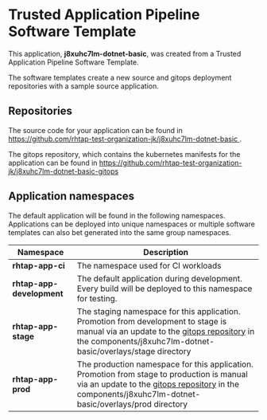 # Trusted Application Pipeline Software Template

This application, **j8xuhc7lm-dotnet-basic**, was created from a Trusted Application Pipeline Software Template.

The software templates create a new source and gitops deployment repositories with a sample source application. 

## Repositories

The source code for your application can be found in [https://github.com/rhtap-test-organization-jk/j8xuhc7lm-dotnet-basic ](https://github.com/rhtap-test-organization-jk/j8xuhc7lm-dotnet-basic ).
 
The gitops repository, which contains the kubernetes manifests for the application can be found in 
[https://github.com/rhtap-test-organization-jk/j8xuhc7lm-dotnet-basic-gitops ](https://github.com/rhtap-test-organization-jk/j8xuhc7lm-dotnet-basic-gitops ) 

## Application namespaces 

The default application will be found in the following namespaces. Applications can be deployed into unique namespaces or multiple software templates can also bet generated into the same group namespaces.  

|  Namespace   |  Description   |  
| -------- | -------- |
| **rhtap-app-ci** | The namespace used for CI workloads |
| **rhtap-app-development** | The default application during development. Every build will be deployed to this namespace for testing. |
| **rhtap-app-stage** | The staging namespace for this application. Promotion from development to stage is manual via an update to the [gitops repository](https://github.com/rhtap-test-organization-jk/j8xuhc7lm-dotnet-basic-gitops ) in the components/j8xuhc7lm-dotnet-basic/overlays/stage directory |
| **rhtap-app-prod** | The production namespace for this application. Promotion from stage to production is manual via an update to the [gitops repository](https://github.com/rhtap-test-organization-jk/j8xuhc7lm-dotnet-basic-gitops ) in the components/j8xuhc7lm-dotnet-basic/overlays/prod directory |